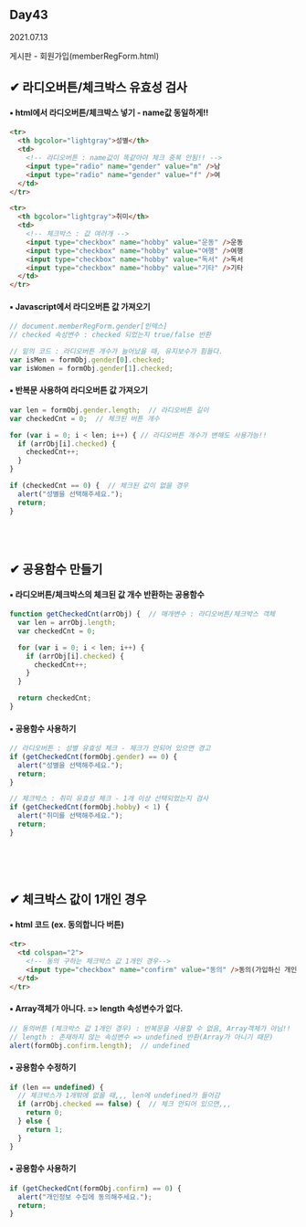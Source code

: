 ## Day43
2021.07.13

게시판 - 회원가입(memberRegForm.html)


## ✔ 라디오버튼/체크박스 유효성 검사
#### ▪ html에서 라디오버튼/체크박스 넣기 - name값 동일하게!!
```html
<tr>
  <th bgcolor="lightgray">성별</th>
  <td>
    <!-- 라디오버튼 : name값이 똑같아야 체크 중복 안됨!! -->
    <input type="radio" name="gender" value="m" />남
    <input type="radio" name="gender" value="f" />여
  </td>
</tr>

<tr>
  <th bgcolor="lightgray">취미</th>
  <td>
    <!-- 체크박스 : 값 여러개 -->
    <input type="checkbox" name="hobby" value="운동" />운동
    <input type="checkbox" name="hobby" value="여행" />여행
    <input type="checkbox" name="hobby" value="독서" />독서
    <input type="checkbox" name="hobby" value="기타" />기타
  </td>
</tr>

```

#### ▪ Javascript에서 라디오버튼 값 가져오기
```javascript
// document.memberRegForm.gender[인덱스]
// checked 속성변수 : checked 되었는지 true/false 반환

// 밑의 코드 : 라디오버튼 개수가 늘어났을 때, 유지보수가 힘들다.
var isMen = formObj.gender[0].checked;
var isWomen = formObj.gender[1].checked;

```

#### ▪ 반복문 사용하여 라디오버튼 값 가져오기
```javascript
var len = formObj.gender.length;  // 라디오버튼 길이
var checkedCnt = 0;  // 체크된 버튼 개수

for (var i = 0; i < len; i++) { // 라디오버튼 개수가 변해도 사용가능!!
  if (arrObj[i].checked) {
    checkedCnt++;
  }
}

if (checkedCnt == 0) {  // 체크된 값이 없을 경우
  alert("성별을 선택해주세요.");
  return;
}

```

<br><br>
## ✔ 공용함수 만들기
#### ▪ 라디오버튼/체크박스의 체크된 값 개수 반환하는 공용함수
```javascript
function getCheckedCnt(arrObj) {  // 매개변수 : 라디오버튼/체크박스 객체
  var len = arrObj.length;
  var checkedCnt = 0;

  for (var i = 0; i < len; i++) {
    if (arrObj[i].checked) {
      checkedCnt++;
    }
  }

  return checkedCnt;
}

```

#### ▪ 공용함수 사용하기
```javascript
// 라디오버튼 : 성별 유효성 체크 - 체크가 안되어 있으면 경고
if (getCheckedCnt(formObj.gender) == 0) {
  alert("성별을 선택해주세요.");
  return;
}

// 체크박스 : 취미 유효성 체크 - 1개 이상 선택되었는지 검사
if (getCheckedCnt(formObj.hobby) < 1) {
  alert("취미를 선택해주세요.");
  return;
}
      
```

<br><br>
## ✔ 체크박스 값이 1개인 경우
#### ▪ html 코드 (ex. 동의합니다 버튼)
```html
<tr>
  <td colspan="2">
    <!-- 동의 구하는 체크박스 값 1개인 경우-->
    <input type="checkbox" name="confirm" value="동의" />동의(가입하신 개인정보는 보관이 됩니다.)
  </td>
</tr>
```

#### ▪ Array객체가 아니다. => length 속성변수가 없다. 
```javascript
// 동의버튼 (체크박스 값 1개인 경우) : 반복문을 사용할 수 없음, Array객체가 아님!!
// length : 존재하지 않는 속성변수 => undefined 반환(Array가 아니기 때문)
alert(formObj.confirm.length);  // undefined

```
  
#### ▪ 공용함수 수정하기
```javascript
if (len == undefined) {
  // 체크박스가 1개밖에 없을 때,,, len에 undefined가 들어감
  if (arrObj.checked == false) {  // 체크 안되어 있으면,,,
    return 0;
  } else {
    return 1;
  }
}

```
  
#### ▪ 공용함수 사용하기
```javascript
if (getCheckedCnt(formObj.confirm) == 0) {
  alert("개인정보 수집에 동의해주세요.");
  return;
}

```

